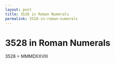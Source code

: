 ```yaml
---
layout: post
title: 3528 in Roman Numerals
permalink: 3528-in-roman-numerals
---
```


# 3528 in Roman Numerals

3528 = MMMDXXVIII

